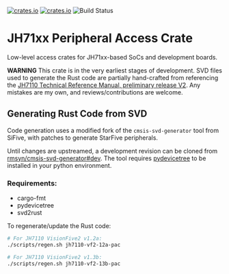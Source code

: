 [![crates.io](https://img.shields.io/crates/d/jh71xx-pac.svg)](https://crates.io/crates/jh71xx-pac)
[![crates.io](https://img.shields.io/crates/v/jh71xx-pac.svg)](https://crates.io/crates/jh71xx-pac)
![Build Status](https://github.com/rmsyn/jh71xx-pac/workflows/CI/badge.svg)

# JH71xx Peripheral Access Crate

Low-level access crates for JH71xx-based SoCs and development boards.

**WARNING** This crate is in the very earliest stages of development. SVD files used to generate the Rust code are partially hand-crafted from referencing the [JH7110 Technical Reference Manual, preliminary release V2](https://doc-en.rvspace.org/JH7110/PDF/JH7110_TRM_StarFive_Preliminary_V2.pdf). Any mistakes are my own, and reviews/contributions are welcome.

## Generating Rust Code from SVD

Code generation uses a modified fork of the `cmsis-svd-generator` tool from SiFive, with patches to generate StarFive peripherals.

Until changes are upstreamed, a development revision can be cloned from [rmsyn/cmsis-svd-generator#dev](https://github.com/rmsyn/cmsis-svd-generator/tree/dev). The tool requires [pydevicetree](https://pypi.org/project/pydevicetree/) to be installed in your python environment.

### Requirements:

- cargo-fmt
- pydevicetree
- svd2rust

To regenerate/update the Rust code:

```bash
# For JH7110 VisionFive2 v1.2a:
./scripts/regen.sh jh7110-vf2-12a-pac

# For JH7110 VisionFive2 v1.3b:
./scripts/regen.sh jh7110-vf2-13b-pac
``` 
